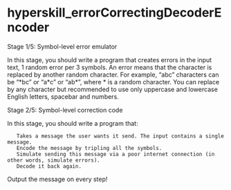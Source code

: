 # hyperskill_errorCorrectingDecoderEncoder

Stage 1/5: Symbol-level error emulator 
<p>In this stage, you should write a program that creates errors in the input text, 1 random error per 3 symbols. An error means that the character is replaced by another random character. For example, “abc” characters can be “*bc” or “a*c” or “ab*”, where * is a random character. You can replace by any character but recommended to use only uppercase and lowercase English letters, spacebar and numbers.</p>

Stage 2/5: Symbol-level correction code 
<p>In this stage, you should write a program that:
   
       Takes a message the user wants it send. The input contains a single message.
       Encode the message by tripling all the symbols.
       Simulate sending this message via a poor internet connection (in other words, simulate errors).
       Decode it back again.
   
   Output the message on every step!</p>